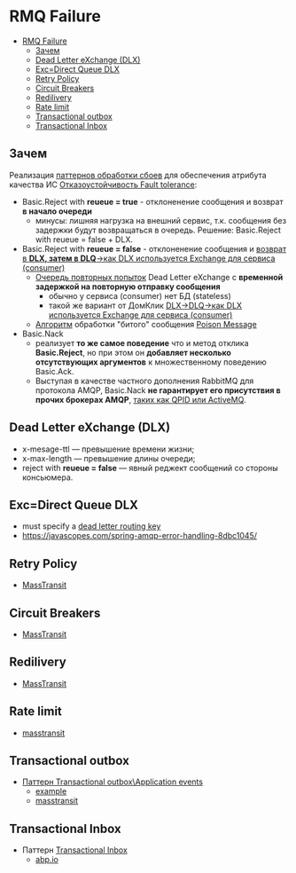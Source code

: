 # RMQ Failure

- [RMQ Failure](#rmq-failure)
	- [Зачем](#зачем)
	- [Dead Letter eXchange (DLX)](#dead-letter-exchange-dlx)
	- [Exc=Direct Queue DLX](#excdirect-queue-dlx)
	- [Retry Policy](#retry-policy)
	- [Circuit Breakers](#circuit-breakers)
	- [Redilivery](#redilivery)
	- [Rate limit](#rate-limit)
	- [Transactional outbox](#transactional-outbox)
	- [Transactional Inbox](#transactional-inbox)

## Зачем

Реализация [паттернов обработки сбоев](../../../../arch/pattern/fault.tolerance/pattern.failure.md) для обеспечения атрибута качества ИС [Отказоустойчивость Fault tolerance](../../../../arch/ability/faulttolerance.md):

- Basic.Reject with __reueue = true__ - отклоненение сообщения и возврат __в начало очереди__
	- минусы: лишняя нагрузка на внешний сервис, т.к. сообщения без задержки будут возвращаться в очередь. Решение: Basic.Reject with reueue = false + DLX.
- Basic.Reject with __reueue = false__ - отклоненение сообщения и [возврат в __DLX, затем в DLQ__->как DLX используется Exchange для сервиса (consumer)](https://habr.com/ru/companies/slurm/articles/714358/)
	- [Очередь повторных попыток](https://habr.com/ru/companies/slurm/articles/714358/) Dead Letter eXchange с __временной задержкой на повторную отправку сообщения__
		- обычно у сервиса (consumer) нет БД (stateless)
		- такой же вариант от ДомКлик [DLX->DLQ->как DLX используется Exchange для сервиса (consumer)](https://habr.com/ru/companies/domclick/articles/500978/)
	- [Алгоритм](https://blog.rnds.pro/019-poison2) обработки "битого" сообщения [Poison Message](https://blog.rnds.pro/018-posion1) 		
- Basic.Nack 
	- реализует __то же самое поведение__ что и метод отклика __Basic.Reject__, но при этом он __добавляет несколько отсутствующих аргументов__ к множественному поведению Basic.Ack.
	- Выступая в качестве частного дополнения RabbitMQ для протокола AMQP, Basic.Nack __не гарантирует его присутствия в прочих брокерах AMQP__, [таких как QPID или ActiveMQ](http://onreader.mdl.ru/RabbitMQInDepth/content/Ch05.html). 

## Dead Letter eXchange (DLX)

- x-mesage-ttl — превышение времени жизни;
- x-max-length — превышение длины очереди;
- reject with __reueue = false__ — явный реджект сообщений со стороны консьюмера.

## Exc=Direct Queue DLX

- must specify a [dead letter routing key](https://stackoverflow.com/questions/21742232/rabbitmq-dead-letter-exchange-never-getting-messages)
- https://javascopes.com/spring-amqp-error-handling-8dbc1045/

## Retry Policy

- [MassTransit](https://masstransit.io/documentation/concepts/exceptions)

## Circuit Breakers

- [MassTransit](https://masstransit.io/documentation/concepts/exceptions)

## Redilivery

- [MassTransit](https://masstransit.io/documentation/concepts/exceptions#redelivery)

## Rate limit

- [masstransit](https://www.gokhan-gokalp.com/en/messaging-yapilarinda-masstransit-ile-error-ve-redeliver-handling/)

## Transactional outbox

- [Паттерн Transactional outbox\Application events](https://microservices.io/patterns/data/transactional-outbox.html)
  - [example](https://itnext.io/the-outbox-pattern-in-event-driven-asp-net-core-microservice-architectures-10b8d9923885)
  - [masstransit](https://masstransit.io/documentation/concepts/exceptions#outbox)

## Transactional Inbox

- Паттерн [Transactional Inbox](https://softwaremill.com/microservices-101/)
  - [abp.io](https://docs.abp.io/en/abp/latest/Distributed-Event-Bus)